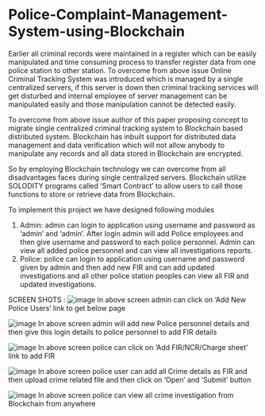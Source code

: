 # Police-Complaint-Management-System-using-Blockchain

Earlier all criminal records were maintained in a register which can be easily manipulated and time consuming process to transfer register data from one police station to other station. To overcome from above issue Online Criminal Tracking System was introduced which is managed by a single centralized servers, if this server is down then criminal tracking services will get disturbed and internal employee of server management can be manipulated easily and those manipulation cannot be detected easily. 

To overcome from above issue author of this paper proposing concept to migrate single centralized criminal tracking system to Blockchain based distributed system. Blockchain has inbuilt support for distributed data management and data verification which will not allow anybody to manipulate any records and all data stored in Blockchain are encrypted.

So by employing Blockchain technology we can overcome from all disadvantages faces during single centralized servers.
Blockchain utilize SOLODITY programs called ‘Smart Contract’ to allow users to call those functions to store or retrieve data from Blockchain. 

To implement this project we have designed following modules
1)	Admin: admin can login to application using username and password as ‘admin’ and ‘admin’. After login admin will add Police employees and then give username and password to each police personnel. Admin can view all added police personnel and can view all investigations reports.
2)	Police: police can login to application using username and password given by admin and then add new FIR and can add updated investigations and all other police station peoples can view all FIR and updated investigations.

SCREEN SHOTS :
![image](https://github.com/Tarun21p/Police-Complaint-Management-System-using-Blockchain/assets/127124654/3695fd33-ce89-470a-8e28-368f5b6f4916)
In above screen admin can click on ‘Add New Police Users’ link to get below page

![image](https://github.com/Tarun21p/Police-Complaint-Management-System-using-Blockchain/assets/127124654/501431ba-ea67-47c5-b443-6554c442c9a1)
In above screen admin will add new Police personnel details and then give this login details to police personnel to add FIR details

![image](https://github.com/Tarun21p/Police-Complaint-Management-System-using-Blockchain/assets/127124654/4f4f7cc4-e6f3-4d96-93f6-cb32e8eb65c5)
In above screen police can click on ‘Add FIR/NCR/Charge sheet’ link to add FIR

![image](https://github.com/Tarun21p/Police-Complaint-Management-System-using-Blockchain/assets/127124654/32868d1c-2d51-4722-b752-5c7ef0446c88)
In above screen police user can add all Crime details as FIR and then upload crime related file and then click on ‘Open’ and ‘Submit’ button

![image](https://github.com/Tarun21p/Police-Complaint-Management-System-using-Blockchain/assets/127124654/6d400ee3-d4a3-44ee-b6a9-9f0bf062a1cc)
In above screen police can view all crime investigation from Blockchain from anywhere








